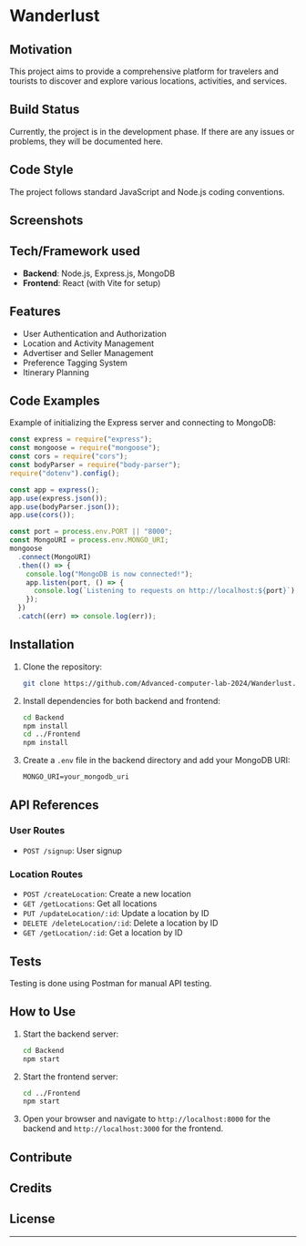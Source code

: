 # Wanderlust

## Motivation
This project aims to provide a comprehensive platform for travelers and tourists to discover and explore various locations, activities, and services.

## Build Status
Currently, the project is in the development phase. If there are any issues or problems, they will be documented here.

## Code Style
The project follows standard JavaScript and Node.js coding conventions.

## Screenshots


## Tech/Framework used
- **Backend**: Node.js, Express.js, MongoDB
- **Frontend**: React (with Vite for setup)

## Features
- User Authentication and Authorization
- Location and Activity Management
- Advertiser and Seller Management
- Preference Tagging System
- Itinerary Planning

## Code Examples
Example of initializing the Express server and connecting to MongoDB:
```javascript
const express = require("express");
const mongoose = require("mongoose");
const cors = require("cors");
const bodyParser = require("body-parser");
require("dotenv").config();

const app = express();
app.use(express.json());
app.use(bodyParser.json());
app.use(cors());

const port = process.env.PORT || "8000";
const MongoURI = process.env.MONGO_URI;
mongoose
  .connect(MongoURI)
  .then(() => {
    console.log("MongoDB is now connected!");
    app.listen(port, () => {
      console.log(`Listening to requests on http://localhost:${port}`);
    });
  })
  .catch((err) => console.log(err));
```

## Installation
1. Clone the repository:
   ```bash
   git clone https://github.com/Advanced-computer-lab-2024/Wanderlust.git
   ```
2. Install dependencies for both backend and frontend:
   ```bash
   cd Backend
   npm install
   cd ../Frontend
   npm install
   ```
3. Create a `.env` file in the backend directory and add your MongoDB URI:
   ```
   MONGO_URI=your_mongodb_uri
   ```

## API References
### User Routes
- `POST /signup`: User signup
### Location Routes
- `POST /createLocation`: Create a new location
- `GET /getLocations`: Get all locations
- `PUT /updateLocation/:id`: Update a location by ID
- `DELETE /deleteLocation/:id`: Delete a location by ID
- `GET /getLocation/:id`: Get a location by ID

## Tests
Testing is done using Postman for manual API testing.

## How to Use
1. Start the backend server:
   ```bash
   cd Backend
   npm start
   ```
2. Start the frontend server:
   ```bash
   cd ../Frontend
   npm start
   ```
3. Open your browser and navigate to `http://localhost:8000` for the backend and `http://localhost:3000` for the frontend.

## Contribute

## Credits

## License


---
